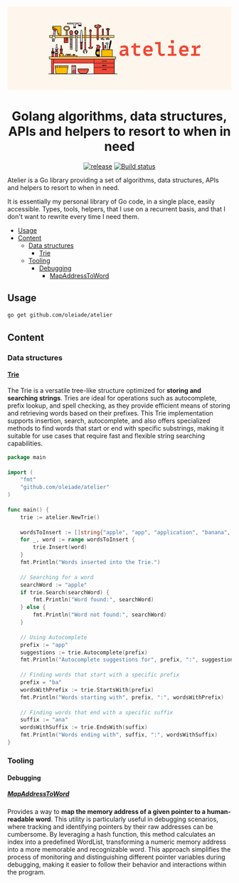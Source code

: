 <p align="center"><img src="logo.png" alt="atelier logo"/></p>
<h1 align="center">Golang algorithms, data structures, APIs and helpers to resort to when in need</h3>

<p align="center">
    <a href="http://github.com/oleiade/atelier/releases"><img src="https://img.shields.io/github/release/oleiade/atelier.svg" alt="release"></a>
    <a href="https://github.com/oleiade/atelier/actions/workflows/build.yml"><img src="https://github.com/oleiade/atelier/actions/workflows/build.yml/badge.svg" alt="Build status"></a>
</p>

Atelier is a Go library providing a set of algorithms, data structures, APIs and helpers to resort to when in need.

It is essentially my personal library of Go code, in a single place, easily accessible. Types, tools, helpers, that I use on a recurrent basis, and that I don't want to rewrite every time I need them.

- [Usage](#usage)
- [Content](#content)
  - [Data structures](#data-structures)
    - [Trie](#trie)
  - [Tooling](#tooling)
    - [Debugging](#debugging)
      - [MapAddressToWord](#mapaddresstoword)

## Usage

```bash
go get github.com/oleiade/atelier
```

## Content

### Data structures

#### [Trie](./trie.go)

The Trie is a versatile tree-like structure optimized for **storing and searching strings**. Tries are ideal for operations such as autocomplete, prefix lookup, and spell checking, as they provide efficient means of storing and retrieving words based on their prefixes. This Trie implementation supports insertion, search, autocomplete, and also offers specialized methods to find words that start or end with specific substrings, making it suitable for use cases that require fast and flexible string searching capabilities.

```go
package main

import (
    "fmt"
    "github.com/oleiade/atelier"
)

func main() {
    trie := atelier.NewTrie()

    wordsToInsert := []string{"apple", "app", "application", "banana", "band", "bandana"}
    for _, word := range wordsToInsert {
        trie.Insert(word)
    }
    fmt.Println("Words inserted into the Trie.")

    // Searching for a word
    searchWord := "apple"
    if trie.Search(searchWord) {
        fmt.Println("Word found:", searchWord)
    } else {
        fmt.Println("Word not found:", searchWord)
    }

    // Using Autocomplete
    prefix := "app"
    suggestions := trie.Autocomplete(prefix)
    fmt.Println("Autocomplete suggestions for", prefix, ":", suggestions)

    // Finding words that start with a specific prefix
    prefix = "ba"
    wordsWithPrefix := trie.StartsWith(prefix)
    fmt.Println("Words starting with", prefix, ":", wordsWithPrefix)

    // Finding words that end with a specific suffix
    suffix := "ana"
    wordsWithSuffix := trie.EndsWith(suffix)
    fmt.Println("Words ending with", suffix, ":", wordsWithSuffix)
}
```

### Tooling

#### Debugging

##### [MapAddressToWord](./debug.go)

Provides a way to **map the memory address of a given pointer to a human-readable word**. This utility is particularly useful in debugging scenarios, where tracking and identifying pointers by their raw addresses can be cumbersome. By leveraging a hash function, this method calculates an index into a predefined WordList, transforming a numeric memory address into a more memorable and recognizable word. This approach simplifies the process of monitoring and distinguishing different pointer variables during debugging, making it easier to follow their behavior and interactions within the program.